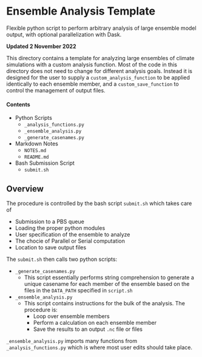# Ensemble Analysis Template

Flexible python script to perform arbitrary analysis of large ensemble model output, with optional parallelization with Dask.

**Updated 2 November 2022**

This directory contains a template for analyzing large ensembles of climate simulations with a custom analysis function. Most of the code in this directory does not need to change for different analysis goals. Instead it is designed for the user to supply a `custom_analysis_function` to be applied identically to each ensemble member, and a `custom_save_function` to control the management of output files.

#### Contents

* Python Scripts
    * `_analysis_functions.py`
    * `_ensemble_analysis.py`
    * `_generate_casenames.py`
* Markdown Notes
    * `NOTES.md`
    * `README.md`
* Bash Submission Script
    * `submit.sh`

## Overview

The procedure is controlled by the bash script `submit.sh` which takes care of
* Submission to a PBS queue
* Loading the proper python modules
* User specification of the ensemble to analyze
* The chocie of Parallel or Serial computation
* Location to save output files

The `submit.sh` then calls two python scripts:
* `_generate_casenames.py`
    * This script essentially performs string comprehension to generate a unique casename for each member of the ensemble based on the files in the `DATA_PATH` specified in `script.sh`
* `_ensemble_analysis.py`
    * This script contains instructions for the bulk of the analysis. The procedure is:
        * Loop over ensemble members
        * Perform a calculation on each ensemble member
        * Save the results to an output `.nc` file or files
          
`_ensemble_analysis.py` imports many functions from `_analysis_functions.py` which is where most user edits should take place. 

